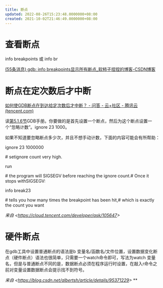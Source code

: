 ```yaml
---
title: 断点
updated: 2022-08-26T15:23:48.0000000+08:00
created: 2021-10-02T21:46:49.0000000+08:00
---
```


# 查看断点
info breakpoints 或 info br

[(55条消息) gdb: info breakpoints显示所有断点_软柿子捏捏的博客-CSDN博客](https://blog.csdn.net/anzhuangguai/article/details/47754769)
# 断点在定次数后才中断
[如何使GDB断点在到达给定次数后才中断？ - 问答 - 云+社区 - 腾讯云 (tencent.com)](https://cloud.tencent.com/developer/ask/105647)

读[第5.1.6节](https://www.sourceware.org/gdb/onlinedocs/gdb.html#Conditions)GDB手册。你要做的是首先设置一个断点，然后为这个断点设置一个“忽略计数”。ignore 23 1000。

如果不知道要忽略断点多少次，并且不想手动计数，下面的内容可能会有所帮助：

ignore 23 1000000

\# setignore count very high.

run

\# the program will SIGSEGV before reaching the ignore count.# Once it stops withSIGSEGV:

info break23

\# tells you how many times the breakpoint has been hit,# which is exactly the count you want

*来自 \<<https://cloud.tencent.com/developer/ask/105647>\>*
# 硬件断点
在gdb工具中设置普通断点的语法是b 变量名/函数名/文件位置，设置数据变化断点（硬件断点）语法也很简单，只需要一个watch命令即可，写法为watch 变量名，但是与普通断点不同的是，数据断点必须在程序运行时设置，在敲入r命令之前对变量设置数据断点会提示找不到符号。

*来自 \<<https://blog.csdn.net/albertsh/article/details/95371229>\>*
**
